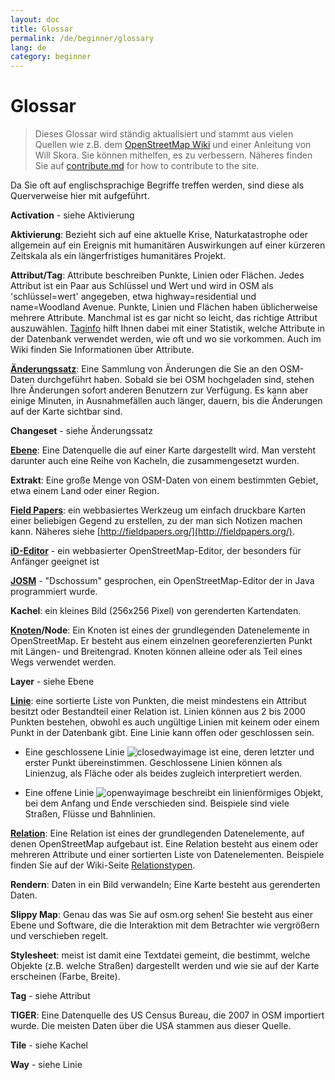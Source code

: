 ```yaml
---
layout: doc
title: Glossar 
permalink: /de/beginner/glossary
lang: de
category: beginner
---
```


Glossar 
============

> Dieses Glossar wird ständig aktualisiert und stammt aus vielen Quellen wie z.B. dem 
 [OpenStreetMap Wiki](http://wiki.openstreetmap.org/wiki/DE:Main_Page) und einer Anleitung von Will Skora. Sie können mithelfen, es zu verbessern. Näheres finden Sie auf [contribute.md](de/0100-01-01-contribute.md) for how to contribute to the site. 

Da Sie oft auf englischsprachige Begriffe treffen werden, sind diese als Querverweise hier mit aufgeführt.

**Activation** - siehe Aktivierung

**Aktivierung**: Bezieht sich auf eine aktuelle Krise, Naturkatastrophe oder allgemein auf ein Ereignis mit humanitären Auswirkungen auf einer kürzeren Zeitskala als ein längerfristiges humanitäres Projekt.

**Attribut/Tag**: Attribute beschreiben Punkte, Linien oder Flächen. Jedes Attribut ist ein Paar aus Schlüssel und Wert und wird in OSM als 'schlüssel=wert' angegeben, etwa highway=residential und name=Woodland Avenue. Punkte, Linien und Flächen haben üblicherweise mehrere Attribute. Manchmal ist es gar nicht so leicht, das richtige Attribut auszuwählen. [Taginfo](https://taginfo.openstreetmap.org/) hilft Ihnen dabei mit einer Statistik, welche Attribute in der Datenbank verwendet werden, wie oft und wo sie vorkommen. Auch im Wiki finden Sie Informationen über Attribute.

**[Änderungssatz](http://wiki.openstreetmap.org/wiki/DE:Changeset)**: Eine Sammlung von Änderungen die Sie an den OSM-Daten durchgeführt haben. Sobald sie bei OSM hochgeladen sind, stehen Ihre Änderungen sofort anderen Benutzern zur Verfügung. Es kann aber einige Minuten, in Ausnahmefällen auch länger, dauern, bis die Änderungen auf der Karte sichtbar sind.

**Changeset** - siehe Änderungssatz

**[Ebene](http://wiki.openstreetmap.org/wiki/DE:Browsing#Kartenebenen)**: Eine Datenquelle die auf einer Karte dargestellt wird. Man versteht darunter auch eine Reihe von Kacheln, die zusammengesetzt wurden.

**Extrakt**: Eine große Menge von OSM-Daten von einem bestimmten Gebiet, etwa einem Land oder einer Region.

**[Field Papers](http://wiki.openstreetmap.org/wiki/DE:Field_Papers)**: ein webbasiertes Werkzeug um einfach druckbare Karten einer beliebigen Gegend zu erstellen, zu der man sich Notizen machen kann. Näheres siehe [http://fieldpapers.org/](http://fieldpapers.org/). 

**[iD-Editor](http://ideditor.com/)** - ein webbasierter OpenStreetMap-Editor, der besonders für Anfänger geeignet ist 

**[JOSM](https://josm.openstreetmap.de/wiki/De%3AWikiStart)** - "Dschossum" gesprochen, ein OpenStreetMap-Editor der in Java programmiert wurde. 

**Kachel**: ein kleines Bild (256x256 Pixel) von gerenderten Kartendaten.

**[Knoten](http://wiki.openstreetmap.org/wiki/DE:Node)/Node**: Ein Knoten ist eines der grundlegenden Datenelemente in OpenStreetMap. Er besteht aus einem einzelnen georeferenzierten Punkt mit Längen- und Breitengrad. Knoten können alleine oder als Teil eines Wegs verwendet werden.

**Layer** - siehe Ebene

**[Linie](http://wiki.openstreetmap.org/wiki/DE:Way)**: eine sortierte Liste von Punkten, die meist mindestens ein Attribut besitzt oder Bestandteil einer Relation ist. Linien können aus 2 bis 2000 Punkten bestehen, obwohl es auch ungültige Linien mit keinem oder einem Punkt in der Datenbank gibt. Eine Linie kann offen oder geschlossen sein.

* Eine geschlossene Linie ![closedwayimage](http://wiki.openstreetmap.org/w/images/thumb/e/ed/Mf_closed_way.svg/20px-Mf_closed_way.svg.png) ist eine, deren letzter und erster Punkt übereinstimmen. Geschlossene Linien können als Linienzug, als Fläche oder als beides zugleich interpretiert werden.

* Eine offene Linie ![openwayimage](http://wiki.openstreetmap.org/w/images/thumb/2/2a/Mf_way.svg/20px-Mf_way.svg.png) beschreibt ein linienförmiges Objekt, bei dem Anfang und Ende verschieden sind. Beispiele sind viele Straßen, Flüsse und Bahnlinien.

**[Relation](http://wiki.openstreetmap.org/wiki/DE:Relation)**: Eine Relation ist eines der grundlegenden Datenelemente, auf denen OpenStreetMap aufgebaut ist. Eine Relation besteht aus einem oder mehreren Attribute und einer sortierten Liste von Datenelementen. Beispiele finden Sie auf der Wiki-Seite [Relationstypen](http://wiki.openstreetmap.org/wiki/DE:Types_of_relation). 

**Rendern**: Daten in ein Bild verwandeln; Eine Karte besteht aus gerenderten Daten.

**Slippy Map**: Genau das was Sie auf osm.org sehen! Sie besteht aus einer Ebene und Software, die die Interaktion mit dem Betrachter wie vergrößern und verschieben regelt.

**Stylesheet**: meist ist damit eine Textdatei gemeint, die bestimmt, welche Objekte (z.B. welche Straßen) dargestellt werden und wie sie auf der Karte erscheinen (Farbe, Breite).

**Tag** - siehe Attribut 

**TIGER**: Eine Datenquelle des US Census Bureau, die 2007 in OSM importiert wurde. Die meisten Daten über die USA stammen aus dieser Quelle.

**Tile** - siehe Kachel

**Way** - siehe Linie 

